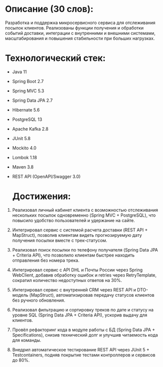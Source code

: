 # **Описание (30 слов):**

Разработка и поддержка микросервисного сервиса для отслеживания посылок клиентов. Реализованы функции получения и обработки событий доставки, интеграции с внутренними и внешними системами, масштабирования и повышения стабильности при больших нагрузках.

# **Технологический стек:**

- Java 11
    
- Spring Boot 2.7
    
- Spring MVC 5.3
    
- Spring Data JPA 2.7
    
- Hibernate 5.6
    
- PostgreSQL 13
    
- Apache Kafka 2.8
    
- JUnit 5.8
    
- Mockito 4.0
    
- Lombok 1.18
    
- Maven 3.8
    
- REST API (OpenAPI/Swagger 3.0)

  # Достижения:
  
1. Реализовал личный кабинет клиента с возможностью отслеживания нескольких посылок одновременно (Spring MVC + PostgreSQL), что повысило удобство пользователей и удержание на сайте.

2. Интегрировал сервис с системой расчета доставки (REST API + MapStruct), позволив клиентам видеть прогнозируемую дату получения посылки вместе с трек-статусом.

3. Реализовал поиск посылки по телефону получателя (Spring Data JPA + Criteria API), что позволило клиентам быстрее находить отправления без номера трека.

4. Интегрировал сервис с API DHL и Почты России через Spring WebClient, добавив обработку ошибок и retries через RetryTemplate, сократил количество недоступных ответов на 30%.

5. Интегрировал сервис с внутренней CRM через REST API и DTO-модель (MapStruct), автоматизировав передачу статусов клиентов без ручного обновления.

6. Реализовал фильтрацию и сортировку треков по дате и статусу на уровне SQL (Spring Data JPA + Criteria API), ускорив выдачу для клиентов.

7. Провёл рефакторинг кода в модуле работы с БД (Spring Data JPA + Specifications), снизив технический долг и улучшив читаемость кода для команды.

8. Внедрил автоматическое тестирование REST API через JUnit 5 + Testcontainers, подняв покрытие тестами контроллеров и сервисов до 80%.
